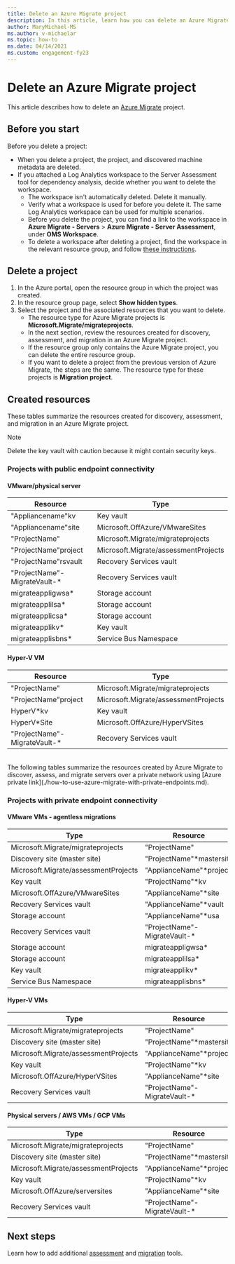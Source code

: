 ```yaml
---
title: Delete an Azure Migrate project
description: In this article, learn how you can delete an Azure Migrate project by using the Azure portal.
author: MaryMichael-MS
ms.author: v-michaelar
ms.topic: how-to
ms.date: 04/14/2021
ms.custom: engagement-fy23
---
```


# Delete an Azure Migrate project

This article describes how to delete an [Azure Migrate](./migrate-services-overview.md) project.


## Before you start

Before you delete a project:

- When you delete a project, the project, and discovered machine metadata are deleted.
- If you attached a Log Analytics workspace to the Server Assessment tool for dependency analysis, decide whether you want to delete the workspace. 
    - The workspace isn't automatically deleted. Delete it manually.
    - Verify what a workspace is used for before you delete it. The same Log Analytics workspace can be used for multiple scenarios.
    - Before you delete the project, you can find a link to the workspace in **Azure Migrate - Servers** > **Azure Migrate - Server Assessment**, under **OMS Workspace**.
    - To delete a workspace after deleting a project, find the workspace in the relevant resource group, and follow [these instructions](../azure-monitor/logs/delete-workspace.md).


## Delete a project


1. In the Azure portal, open the resource group in which the project was created.
2. In the resource group page, select **Show hidden types**.
3. Select the project and the associated resources that you want to delete.
    - The resource type for Azure Migrate projects is **Microsoft.Migrate/migrateprojects**.
    - In the next section, review the resources created for discovery, assessment, and migration in an Azure Migrate project.
    - If the resource group only contains the Azure Migrate project, you can delete the entire resource group.
    - If you want to delete a project from the previous version of Azure Migrate, the steps are the same. The resource type for these projects is **Migration project**.


## Created resources

These tables summarize the resources created for discovery, assessment, and migration in an Azure Migrate project.

> [!NOTE]
> Delete the key vault with caution because it might contain security keys.

### Projects with public endpoint connectivity

#### VMware/physical server

**Resource** | **Type**
--- | ---
"Appliancename"kv | Key vault
"Appliancename"site | Microsoft.OffAzure/VMwareSites
"ProjectName" | Microsoft.Migrate/migrateprojects
"ProjectName"project | Microsoft.Migrate/assessmentProjects
"ProjectName"rsvault | Recovery Services vault
"ProjectName"-MigrateVault-* | Recovery Services vault
migrateappligwsa* | Storage account
migrateapplilsa* | Storage account
migrateapplicsa* | Storage account
migrateapplikv* | Key vault
migrateapplisbns* | Service Bus Namespace

#### Hyper-V VM

**Resource** | **Type**
--- | ---
"ProjectName" | Microsoft.Migrate/migrateprojects
"ProjectName"project | Microsoft.Migrate/assessmentProjects
HyperV*kv | Key vault
HyperV*Site | Microsoft.OffAzure/HyperVSites
"ProjectName"-MigrateVault-* | Recovery Services vault

<br/>
The following tables summarize the resources created by Azure Migrate to discover, assess, and migrate servers over a private network using [Azure private link](./how-to-use-azure-migrate-with-private-endpoints.md).

### Projects with private endpoint connectivity

#### VMware VMs - agentless migrations

**Type** | **Resource** | **Private endpoint <br/>** |
--- | --- | ---
Microsoft.Migrate/migrateprojects | "ProjectName" | "ProjectName"\*pe 
Discovery site (master site) | "ProjectName"*mastersite | "ProjectName"\*mastersite\*pe 
Microsoft.Migrate/assessmentProjects | "ApplianceName"*project | "ApplianceName"\*project\*pe 
Key vault | "ProjectName"*kv | "ProjectName"\*kv\*pe
Microsoft.OffAzure/VMwareSites | "ApplianceName"*site | NA
Recovery Services vault | "ApplianceName"*vault | NA
Storage account | "ApplianceName"*usa | "ApplianceName"\*usa\*pe
Recovery Services vault | "ProjectName"-MigrateVault-* | NA
Storage account | migrateappligwsa* | NA
Storage account | migrateapplilsa* | NA
Key vault | migrateapplikv* | NA
Service Bus Namespace | migrateapplisbns* | NA

#### Hyper-V VMs 

**Type** | **Resource** | **Private endpoint <br/>** |
--- | --- | ---
Microsoft.Migrate/migrateprojects | "ProjectName" | "ProjectName"\*pe 
Discovery site (master site) | "ProjectName"*mastersite | "ProjectName"\*mastersite\*pe 
Microsoft.Migrate/assessmentProjects | "ApplianceName"*project | "ApplianceName"\*project\*pe 
Key vault | "ProjectName"*kv | "ProjectName"\*kv\*pe
Microsoft.OffAzure/HyperVSites | "ApplianceName"*site | NA
Recovery Services vault | "ProjectName"-MigrateVault-* | "ProjectName"-MigrateVault-*pe

#### Physical servers / AWS VMs / GCP VMs 

**Type** | **Resource** | **Private endpoint <br/>** |
--- | --- | ---
Microsoft.Migrate/migrateprojects | "ProjectName" | "ProjectName"\*pe 
Discovery site (master site) | "ProjectName"*mastersite | "ProjectName"\*mastersite\*pe 
Microsoft.Migrate/assessmentProjects | "ApplianceName"*project | "ApplianceName"\*project\*pe 
Key vault | "ProjectName"*kv | "ProjectName"\*kv\*pe
Microsoft.OffAzure/serversites | "ApplianceName"*site | NA
Recovery Services vault | "ProjectName"-MigrateVault-* | "ProjectName"-MigrateVault-*pe


## Next steps

Learn how to add additional [assessment](how-to-assess.md) and [migration](how-to-migrate.md) tools. 
